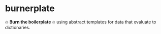 # burnerplate
🔥 **Burn the boilerplate** 🔥 using abstract templates for data that evaluate to dictionaries.
